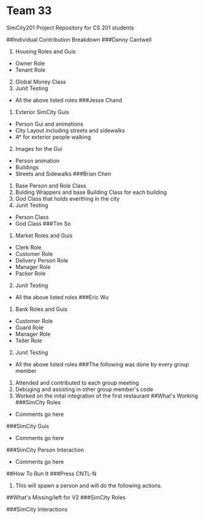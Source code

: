 Team 33
======

SimCity201 Project Repository for CS 201 students

##Individual Contribution Breakdown
###Danny Cantwell
1. Housing Roles and Guis
+ Owner Role
+ Tenant Role
2. Global Money Class
3. Junit Testing 
+ All the above listed roles
###Jesse Chand
1. Exterior SimCity Guis
+ Person Gui and animations
+ City Layout including streets and sidewalks
+ A* for exterior people walking
2. Images for the Gui
+ Person animation
+ Buildings
+ Streets and Sidewalks
###Brian Chen
1. Base Person and Role Class
2. Bulding Wrappers and base Building Class for each building
3. God Class that holds everthing in the city
4. Junit Testing
+ Person Class
+ God Class
###Tim So
1. Market Roles and Guis
+ Clerk Role
+ Customer Role
+ Delivery Person Role
+ Manager Role
+ Packer Role
2. Junit Testing
+ All the above listed roles
###Eric Wu
1. Bank Roles and Guis
+ Customer Role
+ Guard Role
+ Manager Role
+ Teller Role
2. Junit Testing
+ All the above listed roles
###The following was done by every group member
1. Attended and contributed to each group meeting
2. Debuging and assisting in other group member's code
3. Worked on the inital integration of the first restaurant
##What's Working
###SimCity Roles
+ Comments go here

###SimCity Guis
+ Comments go here

###SimCity Person Interaction
+ Comments go here

##How To Run It
###Press CNTL-N 
1. This will spawn a person and will do the following actions.


##What's Missing/left for V2
###SimCity Roles

###SimCity Interactions

